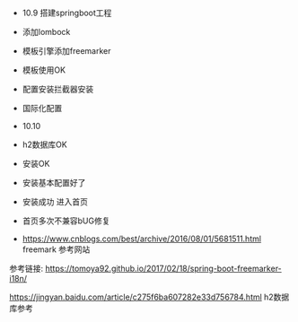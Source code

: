 #
- 10.9
搭建springboot工程
- 添加lombock
- 模板引擎添加freemarker
- 模板使用OK
- 配置安装拦截器安装
- 国际化配置
- 10.10
- h2数据库OK
- 安装OK
- 安装基本配置好了
- 安装成功 进入首页
- 首页多次不兼容bUG修复


- https://www.cnblogs.com/best/archive/2016/08/01/5681511.html
freemark 参考网站

参考链接: https://tomoya92.github.io/2017/02/18/spring-boot-freemarker-i18n/

https://jingyan.baidu.com/article/c275f6ba607282e33d756784.html h2数据库参考

